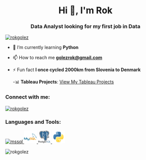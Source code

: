 <h1 align="center">Hi 👋, I'm Rok</h1>
<h3 align="center">Data Analyst looking for my first job in Data</h3>

<p align="left"> <a href="https://github.com/rokgolez/github-profile-trophy"><img src="https://github-profile-trophy.vercel.app/?username=rokgolez" alt="rokgolez" /></a> </p>

- 🌱 I’m currently learning **Python**

- 📫 How to reach me **golezrok@gmail.com**

- ⚡ Fun fact **I once cycled 2000km from Slovenia to Denmark**

  -📊 **Tableau Projects**: [View My Tableau Projects](https://public.tableau.com/app/profile/rok.golez/vizzes)

<h3 align="left">Connect with me:</h3>
<p align="left">
<a href="https://linkedin.com/in/rokgolez" target="blank"><img align="center" src="https://raw.githubusercontent.com/rahuldkjain/github-profile-readme-generator/master/src/images/icons/Social/linked-in-alt.svg" alt="rokgolez" height="30" width="40" /></a>
</p>

<h3 align="left">Languages and Tools:</h3>
<p align="left"> <a href="https://www.microsoft.com/en-us/sql-server" target="_blank" rel="noreferrer"> <img src="https://www.svgrepo.com/show/303229/microsoft-sql-server-logo.svg" alt="mssql" width="40" height="40"/> </a> <a href="https://www.mysql.com/" target="_blank" rel="noreferrer"> <img src="https://raw.githubusercontent.com/devicons/devicon/master/icons/mysql/mysql-original-wordmark.svg" alt="mysql" width="40" height="40"/> </a> <a href="https://www.postgresql.org" target="_blank" rel="noreferrer"> <img src="https://raw.githubusercontent.com/devicons/devicon/master/icons/postgresql/postgresql-original-wordmark.svg" alt="postgresql" width="40" height="40"/> </a> <a href="https://www.python.org" target="_blank" rel="noreferrer"> <img src="https://raw.githubusercontent.com/devicons/devicon/master/icons/python/python-original.svg" alt="python" width="40" height="40"/> </a> </p>

<p><img align="center" src="https://github-readme-streak-stats.herokuapp.com/?user=rokgolez&" alt="rokgolez" /></p>


